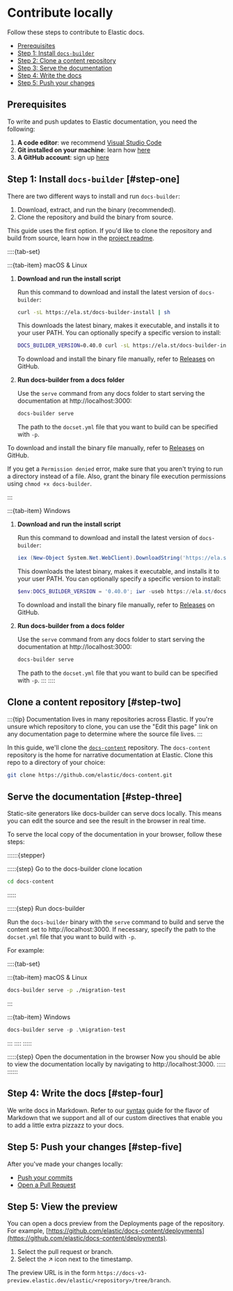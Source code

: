 # Contribute locally

Follow these steps to contribute to Elastic docs.

* [Prerequisites](#prerequisites)
* [Step 1: Install `docs-builder`](#step-one)
* [Step 2: Clone a content repository](#step-two)
* [Step 3: Serve the documentation](#step-three)
* [Step 4: Write the docs](#step-four)
* [Step 5: Push your changes](#step-five)

## Prerequisites

To write and push updates to Elastic documentation, you need the following:

1. **A code editor**: we recommend [Visual Studio Code](https://code.visualstudio.com/download)
1. **Git installed on your machine**: learn how [here](https://github.com/git-guides/install-git)
1. **A GitHub account**: sign up [here](https://github.com/)

## Step 1: Install `docs-builder` [#step-one]

There are two different ways to install and run `docs-builder`:

1. Download, extract, and run the binary (recommended).
1. Clone the repository and build the binary from source.

This guide uses the first option. If you'd like to clone the repository and build from source, learn how in the [project readme](https://github.com/elastic/docs-builder?tab=readme-ov-file#docs-builder).

::::{tab-set}

:::{tab-item} macOS & Linux

1. **Download and run the install script**   

   Run this command to download and install the latest version of `docs-builder`:

   ```sh
   curl -sL https://ela.st/docs-builder-install | sh
   ```
   
   This downloads the latest binary, makes it executable, and installs it to your user PATH.
   You can optionally specify a specific version to install:

   ```sh
   DOCS_BUILDER_VERSION=0.40.0 curl -sL https://ela.st/docs-builder-install | sh
   ```

   To download and install the binary file manually, refer to [Releases](https://github.com/elastic/docs-builder/releases) on GitHub.

2. **Run docs-builder from a docs folder**

   Use the `serve` command from any docs folder to start serving the documentation at http://localhost:3000:

   ```sh
   docs-builder serve
   ```
   The path to the `docset.yml` file that you want to build can be specified with `-p`.

To download and install the binary file manually, refer to [Releases](https://github.com/elastic/docs-builder/releases) on GitHub. 

If you get a `Permission denied` error, make sure that you aren't trying to run a directory instead of a file. Also, grant the binary file execution permissions using `chmod +x docs-builder`.

:::

:::{tab-item} Windows

1. **Download and run the install script**   

   Run this command to download and install the latest version of `docs-builder`:

   ```powershell
   iex (New-Object System.Net.WebClient).DownloadString('https://ela.st/docs-builder-install-win')
   ```

   This downloads the latest binary, makes it executable, and installs it to your user PATH.
   You can optionally specify a specific version to install:

   ```powershell
   $env:DOCS_BUILDER_VERSION = '0.40.0'; iwr -useb https://ela.st/docs-builder-install.ps1 | iex
   ```

   To download and install the binary file manually, refer to [Releases](https://github.com/elastic/docs-builder/releases) on GitHub.

2. **Run docs-builder from a docs folder**

   Use the `serve` command from any docs folder to start serving the documentation at http://localhost:3000:

   ```sh
   docs-builder serve
   ```
   The path to the `docset.yml` file that you want to build can be specified with `-p`.
:::
::::


## Clone a content repository [#step-two]

:::{tip}
Documentation lives in many repositories across Elastic. If you're unsure which repository to clone, you can use the "Edit this page" link on any documentation page to determine where the source file lives.
:::

In this guide, we'll clone the [`docs-content`](https://github.com/elastic/docs-content) repository. The `docs-content` repository is the home for narrative documentation at Elastic. Clone this repo to a directory of your choice:

```sh
git clone https://github.com/elastic/docs-content.git
```

## Serve the documentation [#step-three]

Static-site generators like docs-builder can serve docs locally. This means you can edit the source and see the result in the browser in real time.

To serve the local copy of the documentation in your browser, follow these steps:

::::::{stepper}

:::::{step} Go to the docs-builder clone location

```sh
cd docs-content
```
:::::

:::::{step} Run docs-builder

Run the `docs-builder` binary with the `serve` command to build and serve the content set to http://localhost:3000. If necessary, specify the path to the `docset.yml` file that you want to build with `-p`.

For example:

::::{tab-set}

:::{tab-item} macOS & Linux

```sh
docs-builder serve -p ./migration-test
```
:::

:::{tab-item} Windows

```powershell
docs-builder serve -p .\migration-test
```
:::
::::
:::::

:::::{step} Open the documentation in the browser
Now you should be able to view the documentation locally by navigating to http://localhost:3000.
:::::
::::::

## Step 4: Write the docs [#step-four]

We write docs in Markdown. Refer to our [syntax](../syntax/index.md) guide for the flavor of Markdown that we support and all of our custom directives that enable you to add a little extra pizzazz to your docs.

## Step 5: Push your changes [#step-five]

After you've made your changes locally:

* [Push your commits](https://docs.github.com/en/get-started/using-git/pushing-commits-to-a-remote-repository)
* [Open a Pull Request](https://docs.github.com/en/pull-requests/collaborating-with-pull-requests/proposing-changes-to-your-work-with-pull-requests/creating-a-pull-request)

## Step 5: View the preview

You can open a docs preview from the Deployments page of the repository. For example, [https://github.com/elastic/docs-content/deployments](https://github.com/elastic/docs-content/deployments).

1. Select the pull request or branch.
2. Select the ↗ icon next to the timestamp.

The preview URL is in the form `https://docs-v3-preview.elastic.dev/elastic/<repository>/tree/branch`.
